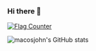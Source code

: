 ### Hi there 👋
<a href="https://info.flagcounter.com/zAR6"><img src="https://s11.flagcounter.com/countxl/zAR6/bg_FFFFFF/txt_000000/border_CCCCCC/columns_8/maxflags_250/viewers_Top+250+Flags/labels_1/pageviews_1/flags_0/percent_0/" alt="Flag Counter" border="0"></a>

![macosjohn's GitHub stats](https://github-readme-stats.vercel.app/api?username=macosjohn&show_icons=true&theme=radical)

<!--
**macosjohn/macosjohn** is a ✨ _special_ ✨ repository because its `README.md` (this file) appears on your GitHub profile.

Here are some ideas to get you started:

- 🔭 I’m currently working on ...
- 🌱 I’m currently learning ...
- 👯 I’m looking to collaborate on ...
- 🤔 I’m looking for help with ...
- 💬 Ask me about ...
- 📫 How to reach me: ...
- 😄 Pronouns: ...
- ⚡ Fun fact: ...
-->
